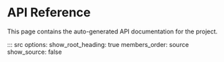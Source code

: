 # API Reference

This page contains the auto-generated API documentation for the project.

::: src
    options:
      show_root_heading: true
      members_order: source
      show_source: false